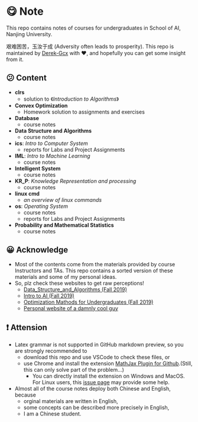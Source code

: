 # :yum: Note
This repo contains notes of courses for undergraduates in School of AI, Nanjing University.  

艰难困苦，玉汝于成 (Adversity often leads to prosperity). This repo is maintained by [Derek-Gcx](http://github.com/Derek-Gcx) with :heart:, and hopefully you can get some insight from it.

## :confused: Content
+ **clrs** 
  + solution to 《*Introduction to Algorithms*》
+ **Convex Optimization**
  + Homework solution to assignments and exercises
+ **Database**
  + course notes
+ **Data Structure and Algorithms**
  + course notes
+ **ics**: *Intro to Computer System*
  + reports for Labs and Project Assignments
+ **IML**: *Intro to Machine Learning*
  + course notes
+ **Intelligent System**
  + course notes
+ **KR_P**: *Knowledge Representation and processing*
  + course notes 
+ **linux cmd** 
  + *an overview of linux commands*
+ **os**: *Operating System*
  + course notes
  + reports for Labs and Project Assignments
+ **Probability and Mathematical Statistics**
  + course notes

## :grinning: Acknowledge
+ Most of the contents come from the materials provided by course Instructors and TAs. This repo contains a sorted version of these materials and some of my personal ideas.
+ So, plz check these websites to get raw perceptions!
  + [Data_Structure_and_Algorithms (Fall 2019)](https://chaodong.me/teaching/dsalg/2019/)
  + [Intro to AI (Fall 2019)](http://www.lamda.nju.edu.cn/introAI19/?AspxAutoDetectCookieSupport=1&tdsourcetag=s_pctim_aiomsg)
  + [Optimization Mathods for Undergraduates (Fall 2019)](http://www.lamda.nju.edu.cn/chengq/course/optfall2019.html)
  + [Personal website of a damnly cool guy](https://s974534426.github.io/)


## :exclamation: Attension
+ Latex grammar is not supported in GitHub markdown preview, so you are strongly recommended to
  + download this repo and use VSCode to check these files, or
  + use Chrome and install the extension [MathJax Plugin for Github](https://chrome.google.com/webstore/detail/mathjax-plugin-for-github/ioemnmodlmafdkllaclgeombjnmnbima/related).(Still, this can only solve part of the problem...)
    + You can directly install the extension on Windows and MacOS. For Linux users, this [issue page](https://github.com/orsharir/github-mathjax/issues/24) may provide some help.
+ Almost all of the course notes deploy both Chinese and English, because
  + orginal materials are written in English, 
  + some concepts can be described more precisely in English, 
  + I am a Chinese student.
